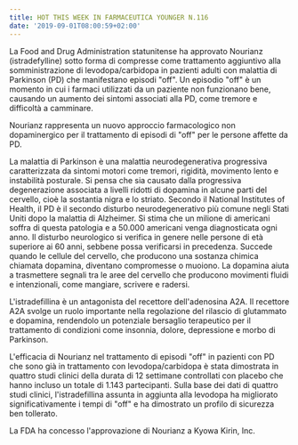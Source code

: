```yaml
---
title: HOT THIS WEEK IN FARMACEUTICA YOUNGER N.116
date: '2019-09-01T08:00:59+02:00'
---
```

La Food and Drug Administration statunitense ha approvato Nourianz (istradefylline) sotto forma di compresse come trattamento aggiuntivo alla somministrazione di levodopa/carbidopa in pazienti adulti con malattia di Parkinson (PD) che manifestano episodi "off". Un episodio "off" è un momento in cui i farmaci utilizzati da un paziente non funzionano bene, causando un aumento dei sintomi associati alla PD, come tremore e difficoltà a camminare.

Nourianz rappresenta un nuovo approccio farmacologico non dopaminergico per il trattamento di episodi di "off" per le persone affette da PD.

La malattia di Parkinson è una malattia neurodegenerativa progressiva caratterizzata da sintomi motori come tremori, rigidità, movimento lento e instabilità posturale. Si pensa che sia causato dalla progressiva degenerazione associata a livelli ridotti di dopamina in alcune parti del cervello, cioè la sostantia nigra e lo striato. Secondo il National Institutes of Health, il PD è il secondo disturbo neurodegenerativo più comune negli Stati Uniti dopo la malattia di Alzheimer. Si stima che un milione di americani soffra di questa patologia e a 50.000 americani venga diagnosticata ogni anno. Il disturbo neurologico si verifica in genere nelle persone di età superiore ai 60 anni, sebbene possa verificarsi in precedenza. Succede quando le cellule del cervello, che producono una sostanza chimica chiamata dopamina, diventano compromesse o muoiono. La dopamina aiuta a trasmettere segnali tra le aree del cervello che producono movimenti fluidi e intenzionali, come mangiare, scrivere e radersi. 

L'istradefillina è un antagonista del recettore dell'adenosina A2A. Il recettore A2A svolge un ruolo importante nella regolazione del rilascio di glutammato e dopamina, rendendolo un potenziale bersaglio terapeutico per il trattamento di condizioni come insonnia, dolore, depressione e morbo di Parkinson. 

L'efficacia di Nourianz nel trattamento di episodi "off" in pazienti con PD che sono già in trattamento con levodopa/carbidopa è stata dimostrata in quattro studi clinici della durata di 12 settimane controllati con placebo che hanno incluso un totale di 1.143 partecipanti. Sulla base dei dati di quattro studi clinici, l'istradefillina assunta in aggiunta alla levodopa ha migliorato significativamente i tempi di "off" e ha dimostrato un profilo di sicurezza ben tollerato.

La FDA ha concesso l'approvazione di Nourianz a Kyowa Kirin, Inc.
